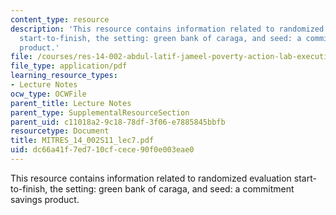 ```yaml
---
content_type: resource
description: 'This resource contains information related to randomized evaluation
  start-to-finish, the setting: green bank of caraga, and seed: a commitment savings
  product.'
file: /courses/res-14-002-abdul-latif-jameel-poverty-action-lab-executive-training-evaluating-social-programs-2011-spring-2011/dc66a41f7ed710cfcece90f0e003eae0_MITRES_14_002S11_lec7.pdf
file_type: application/pdf
learning_resource_types:
- Lecture Notes
ocw_type: OCWFile
parent_title: Lecture Notes
parent_type: SupplementalResourceSection
parent_uid: c11018a2-9c18-78df-3f06-e7885845bbfb
resourcetype: Document
title: MITRES_14_002S11_lec7.pdf
uid: dc66a41f-7ed7-10cf-cece-90f0e003eae0
---
```

This resource contains information related to randomized evaluation start-to-finish, the setting: green bank of caraga, and seed: a commitment savings product.

